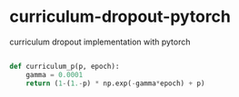 # curriculum-dropout-pytorch

curriculum dropout implementation with pytorch

```python

def curriculum_p(p, epoch):
    gamma = 0.0001
    return (1-(1.-p) * np.exp(-gamma*epoch) + p)

```
